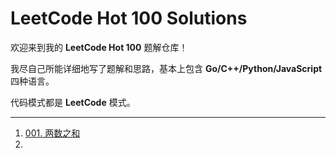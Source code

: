 # LeetCode Hot 100 Solutions

欢迎来到我的 **LeetCode Hot 100** 题解仓库！

我尽自己所能详细地写了题解和思路，基本上包含 **Go/C++/Python/JavaScript** 四种语言。

代码模式都是 **LeetCode** 模式。

---



1. [001. 两数之和](solution/001.两数之和.md)
2. 
